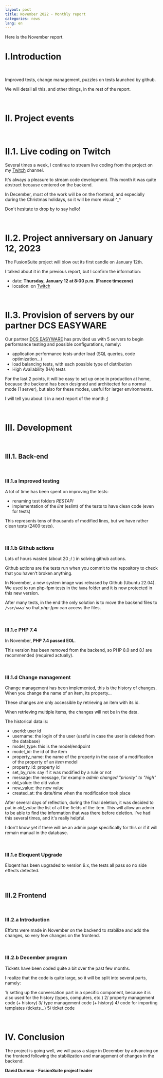 ```yaml
---
layout: post
title: November 2022 - Monthly report
categories: news
lang: en
---
```


Here is the November report.

# I.Introduction

<br>

Improved tests, change management, puzzles on tests launched by github.

We will detail all this, and other things, in the rest of the report.

<br>

# II. Project events

<br>

# II.1. Live coding on Twitch

Several times a week, I continue to stream live coding from the project on my [Twitch](https://www.twitch.tv/ddurieux) channel.

It's always a pleasure to stream code development. This month it was quite abstract because centered on the backend.

In December, most of the work will be on the frontend, and especially during the Christmas holidays, so it will be more visual ^_^

Don't hesitate to drop by to say hello!

<br>

# II.2. Project anniversary on January 12, 2023

The FusionSuite project will blow out its first candle on January 12th.

I talked about it in the previous report, but I confirm the information:

* date: **Thursday, January 12 at 8:00 p.m. (France timezone)**
* location: on [Twitch](https://www.twitch.tv/ddurieux)

<br>


# II.3. Provision of servers by our partner DCS EASYWARE

Our partner [DCS EASYWARE](https://www.dcsit-group.com/) has provided us with 5 servers to begin performance testing and possible configurations, namely:

* application performance tests under load (SQL queries, code optimization...)
* load balancing tests, with each possible type of distribution
* High Availability (HA) tests

For the last 2 points, it will be easy to set up once in production at home, because the backend has been designed and architected for a normal mode (1 server), but also for these modes, useful for larger environments.

I will tell you about it in a next report of the month ;)

<br>

# III. Development

<br>

## III.1. Back-end

<br>

### III.1.a Improved testing

A lot of time has been spent on improving the tests:

* renaming test folders *RESTAPI*
* implementation of the *lint* (eslint) of the tests to have clean code (even for tests)

This represents tens of thousands of modified lines, but we have rather clean tests (2400 tests).

<br>

### III.1.b Github actions

Lots of hours wasted (about 20 ;/ ) in solving github actions.

Github actions are the tests run when you commit to the repository to check that you haven't broken anything.

In November, a new system image was released by Github (Ubuntu 22.04).
We used to run php-fpm tests in the `home` folder and it is now protected in this new version.

After many tests, in the end the only solution is to move the backend files to `/var/www/` so that *php-fpm* can access the files.

<br>


### III.1.c PHP 7.4

In November, **PHP 7.4 passed EOL**.

This version has been removed from the backend, so PHP 8.0 and 8.1 are recommended (required actually).

<br>


### III.1.d Change management

Change management has been implemented, this is the history of changes.
When you change the name of an item, its property...


These changes are only accessible by retrieving an item with its id.

When retrieving multiple items, the changes will not be in the data.

The historical data is:

* userid: user id
* username: the login of the user (useful in case the user is deleted from the database)
* model_type: this is the model/endpoint
* model_id: the id of the item
* property_name: the name of the property in the case of a modification of the property of an *item* model
* property_id: property id
* set_by_rule: say if it was modified by a rule or not
* message: the message, for example *admin changed "priority" to "high"*
* old_value: the old value
* new_value: the new value
* created_at: the date/time when the modification took place


After several days of reflection, during the final deletion, it was decided to put in *old_value* the list of all the fields of the item. This will allow an admin to be able to find the information that was there before deletion. I've had this several times, and it's really helpful.

I don't know yet if there will be an admin page specifically for this or if it will remain manual in the database.

<br>


### III.1.e Eloquent Upgrade

Eloqent has been upgraded to version 9.x, the tests all pass so no side effects detected.


<br>

## III.2 Frontend

<br>

### III.2.a Introduction

Efforts were made in November on the backend to stabilize and add the changes, so very few changes on the frontend.

<br>

### III.2.b December program

Tickets have been coded quite a bit over the past few months.

I realize that the code is quite large, so it will be split into several parts, namely:

1/ setting up the conversation part in a specific component, because it is also used for the history (types, computers, etc.)
2/ property management code (+ history)
3/ type management code (+ history)
4/ code for importing templates (tickets...)
5/ ticket code


<br>


# IV. Conclusion

The project is going well, we will pass a stage in December by advancing on the frontend following the stabilization and management of changes in the backend.

**David Durieux - FusionSuite project leader**
